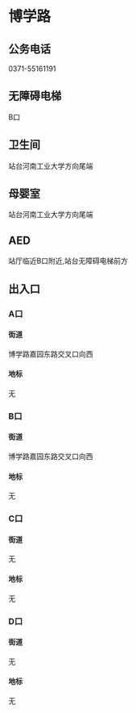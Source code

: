 # 博学路

## 公务电话

0371-55161191

## 无障碍电梯

B口

## 卫生间

站台河南工业大学方向尾端

## 母婴室

站台河南工业大学方向尾端

## AED

站厅临近B口附近,站台无障碍电梯前方

## 出入口

### A口

#### 街道

博学路嘉园东路交叉口向西

#### 地标

无

### B口

#### 街道

博学路嘉园东路交叉口向西

#### 地标

无

### C口

#### 街道

无

#### 地标

无

### D口

#### 街道

无

#### 地标

无

